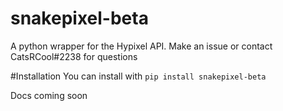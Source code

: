 # snakepixel-beta
A python wrapper for the Hypixel API.
Make an issue or contact CatsRCool#2238 for questions

#Installation
You can install with ```pip install snakepixel-beta```

Docs coming soon

